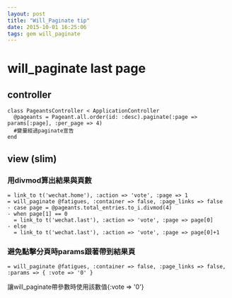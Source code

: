 ```yaml
---
layout: post
title: "Will_Paginate tip"
date: 2015-10-01 16:25:06
tags: gem will_paginate
---
```


# will_paginate last page

## controller
```
class PageantsController < ApplicationController
  @pageants = Pageant.all.order(id: :desc).paginate(:page => params[:page], :per_page => 4)
  #變量經過paginate宣告
end
```

## view (slim)
### 用divmod算出結果與頁數
```
= link_to t('wechat.home'), :action => 'vote', :page => 1
= will_paginate @fatigues, :container => false, :page_links => false
- case page = @pageants.total_entries.to_i.divmod(4)
- when page[1] == 0
  = link_to t('wechat.last'), :action => 'vote', :page => page[0]
- else
  = link_to t('wechat.last'), :action => 'vote', :page => page[0]+1
```

### 避免點擊分頁時params跟著帶到結果頁
```
= will_paginate @fatigues, :container => false, :page_links => false, :params => { :vote => '0' }
```
讓will_paginate帶參數時使用該數值{:vote => '0'}

